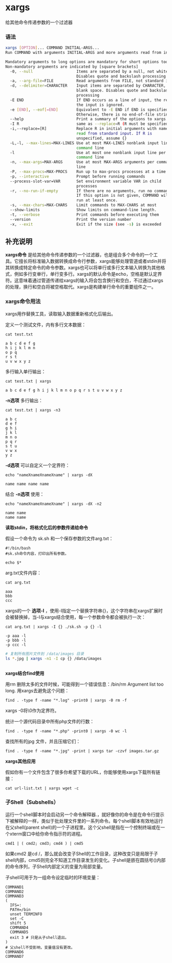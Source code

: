 xargs
===

给其他命令传递参数的一个过滤器
### 语法

```sh
xargs [OPTION]... COMMAND INITIAL-ARGS...
Run COMMAND with arguments INITIAL-ARGS and more arguments read from input.

Mandatory arguments to long options are mandatory for short options too.
Non-mandatory arguments are indicated by [square brackets]
  -0, --null                   Items are separated by a null, not whitespace.
                               Disables quote and backslash processing
  -a, --arg-file=FILE          Read arguments from FILE, not standard input
  -d, --delimiter=CHARACTER    Input items are separated by CHARACTER, not by
                               blank space. Disables quote and backslash
                               processing
  -E END                       If END occurs as a line of input, the rest of
                               the input is ignored.
  -e [END], --eof[=END]        Equivalent to -E END if END is specified.
                               Otherwise, there is no end-of-file string
  --help                       Print a summary of the options to xargs.
  -I R                         same as --replace=R (R must be specified)
  -i,--replace=[R]             Replace R in initial arguments with names
                               read from standard input. If R is
                               unspecified, assume {}
  -L,-l, --max-lines=MAX-LINES Use at most MAX-LINES nonblank input lines per
                               command line
  -l                           Use at most one nonblank input line per
                               command line
  -n, --max-args=MAX-ARGS      Use at most MAX-ARGS arguments per command
                               line
  -P, --max-procs=MAX-PROCS    Run up to max-procs processes at a time
  -p, --interactive            Prompt before running commands
  --process-slot-var=VAR       Set environment variable VAR in child
                               processes
  -r, --no-run-if-empty        If there are no arguments, run no command.
                               If this option is not given, COMMAND will be
                               run at least once.
  -s, --max-chars=MAX-CHARS    Limit commands to MAX-CHARS at most
  --show-limits                Show limits on command-line length.
  -t, --verbose                Print commands before executing them
  --version                    Print the version number
  -x, --exit                   Exit if the size (see -s) is exceeded

```

## 补充说明

**xargs命令** 是给其他命令传递参数的一个过滤器，也是组合多个命令的一个工具。它擅长将标准输入数据转换成命令行参数，xargs能够处理管道或者stdin并将其转换成特定命令的命令参数。xargs也可以将单行或多行文本输入转换为其他格式，例如多行变单行，单行变多行。xargs的默认命令是echo，空格是默认定界符。这意味着通过管道传递给xargs的输入将会包含换行和空白，不过通过xargs的处理，换行和空白将被空格取代。xargs是构建单行命令的重要组件之一。

### xargs命令用法  

xargs用作替换工具，读取输入数据重新格式化后输出。

定义一个测试文件，内有多行文本数据：

```
cat test.txt

a b c d e f g
h i j k l m n
o p q
r s t
u v w x y z

```

多行输入单行输出：

```
cat test.txt | xargs

a b c d e f g h i j k l m n o p q r s t u v w x y z
```

 **-n选项** 多行输出：

```
cat test.txt | xargs -n3

a b c
d e f
g h i
j k l
m n o
p q r
s t u
v w x
y z
```

 **-d选项** 可以自定义一个定界符：

```
echo "nameXnameXnameXname" | xargs -dX

name name name name
```

结合 **-n选项** 使用：

```
echo "nameXnameXnameXname" | xargs -dX -n2

name name
name name
```

 **读取stdin，将格式化后的参数传递给命令** 

假设一个命令为 sk.sh 和一个保存参数的文件arg.txt：

```
#!/bin/bash
#sk.sh命令内容，打印出所有参数。

echo $*

```

arg.txt文件内容：

```
cat arg.txt

aaa
bbb
ccc

```

xargs的一个 **选项-I** ，使用-I指定一个替换字符串{}，这个字符串在xargs扩展时会被替换掉，当-I与xargs结合使用，每一个参数命令都会被执行一次：

```
cat arg.txt | xargs -I {} ./sk.sh -p {} -l

-p aaa -l
-p bbb -l
-p ccc -l

```

```sh
# 复制所有图片文件到 /data/images 目录
ls *.jpg | xargs -n1 -I cp {} /data/images



```

 **xargs结合find使用** 

用rm 删除太多的文件时候，可能得到一个错误信息：/bin/rm Argument list too long. 用xargs去避免这个问题：

```
find . -type f -name "*.log" -print0 | xargs -0 rm -f
```

xargs -0将\0作为定界符。

统计一个源代码目录中所有php文件的行数：

```
find . -type f -name "*.php" -print0 | xargs -0 wc -l
```

查找所有的jpg 文件，并且压缩它们：

```
find . -type f -name "*.jpg" -print | xargs tar -czvf images.tar.gz

```

 **xargs其他应用** 

假如你有一个文件包含了很多你希望下载的URL，你能够使用xargs下载所有链接：

```
cat url-list.txt | xargs wget -c

```

### 子Shell（Subshells）  

运行一个shell脚本时会启动另一个命令解释器.，就好像你的命令是在命令行提示下被解释的一样，类似于批处理文件里的一系列命令。每个shell脚本有效地运行在父shell(parent shell)的一个子进程里。这个父shell是指在一个控制终端或在一个xterm窗口中给你命令指示符的进程。

```
cmd1 | ( cmd2; cmd3; cmd4 ) | cmd5
```

如果cmd2 是cd /，那么就会改变子Shell的工作目录，这种改变只是局限于子shell内部，cmd5则完全不知道工作目录发生的变化。子shell是嵌在圆括号()内部的命令序列，子Shell内部定义的变量为局部变量。

子shell可用于为一组命令设定临时的环境变量：

```
COMMAND1
COMMAND2
COMMAND3
(
  IFS=:
  PATH=/bin
  unset TERMINFO
  set -C
  shift 5
  COMMAND4
  COMMAND5
  exit 3 # 只是从子shell退出。
)
# 父shell不受影响，变量值没有更改。
COMMAND6
COMMAND7
```



